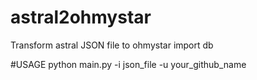 # astral2ohmystar
Transform astral JSON file to ohmystar import db

#USAGE
python main.py -i json_file -u your_github_name
